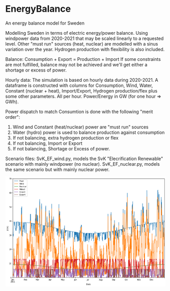 # EnergyBalance
An energy balance model for Sweden

Modelling Sweden in terms of electric energy/power balance. Using windpower
data from 2020-2021 that may be scaled linearly to a requested level. Other
"must run" sources (heat, nuclear) are modelled with a sinus variation over
the year. Hydrogen production with flexibility is also included. 

Balance:
    Consumption + Export = Production + Import
If some constraints are mot fulfilled, balance may not be achieved and we'll
get either a shortage or excess of power.

Hourly data:
The simulation is based on hourly data during 2020-2021. A dataframe is
constructed with columns for Consumption, Wind, Water, Constant (nuclear + 
heat), Import/Export, Hydrogen production/flex plus some other
parameters. All per hour. Power/Energy in GW (for one hour => GWh).

Power dispatch to match Consumtion is done with the following "merit order":
1. Wind and Constant (heat/nuclear) power are "must run" sources 
2. Water (hydro) power is used to balance production against consumption
3. If not balancing, extra hydrogen production or flex
4. If not balancing, Import or Export
5. If not balancing, Shortage or Excess of power.

Scenario files:
SvK_EF_wind.py, models the SvK "Elecrification Renewable" scenario with 
mainly windpower (no nuclear).
SvK_EF_nuclear.py, models the same scenario but with mainly nuclear power.

![screenshot](https://github.com/beow/EnergyBalance/blob/main/300TWhWind.png)
